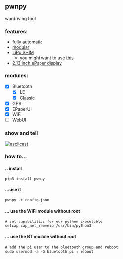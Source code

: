 ## pwnpy

wardriving tool

### features:
- fully automatic
- [modular](https://github.com/nbdy/pwnpy/tree/master/modules)
- [LiPo SHIM](https://shop.pimoroni.com/products/lipo-shim) <br>
    - you might want to use [this](https://github.com/nbdy/clean-shutdown)
- [2.13 inch ePaper display](https://www.waveshare.com/wiki/2.13inch_e-Paper_HAT_(B))

### modules:
- [X] Bluetooth
  - [X] LE
  - [X] Classic
- [X] GPS
- [X] EPaperUI
- [X] WiFi
- [ ] WebUI
### show and tell
[![asciicast](https://asciinema.org/a/299821.svg)](https://asciinema.org/a/299821)
### how to...
#### .. install
```shell
pip3 install pwnpy
```
#### ...use it
```shell script
pwnpy -c config.json
```

#### ... use the WiFi module without root
```shell
# set capabilities for our python executable
setcap cap_net_raw=eip /usr/bin/python3
```

#### ... use the BT module without root
```shell
# add the pi user to the bluetooth group and reboot
sudo usermod -a -G bluetooth pi ; reboot
```